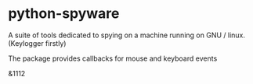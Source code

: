 # python-spyware
A suite of tools dedicated to spying on a machine running on GNU / linux. (Keylogger firstly)


The package provides callbacks for mouse and keyboard events

 
 &1112



 